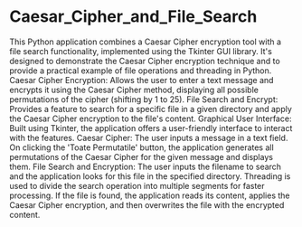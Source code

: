 # Caesar_Cipher_and_File_Search
This Python application combines a Caesar Cipher encryption tool with a file search functionality, implemented using the Tkinter GUI library. It's designed to demonstrate the Caesar Cipher encryption technique and to provide a practical example of file operations and threading in Python.
Caesar Cipher Encryption: Allows the user to enter a text message and encrypts it using the Caesar Cipher method, displaying all possible permutations of the cipher (shifting by 1 to 25).
File Search and Encrypt: Provides a feature to search for a specific file in a given directory and apply the Caesar Cipher encryption to the file's content.
Graphical User Interface: Built using Tkinter, the application offers a user-friendly interface to interact with the features.
Caesar Cipher: The user inputs a message in a text field.
On clicking the 'Toate Permutatile' button, the application generates all permutations of the Caesar Cipher for the given message and displays them.
File Search and Encryption:
The user inputs the filename to search and the application looks for this file in the specified directory.
Threading is used to divide the search operation into multiple segments for faster processing.
If the file is found, the application reads its content, applies the Caesar Cipher encryption, and then overwrites the file with the encrypted content.
